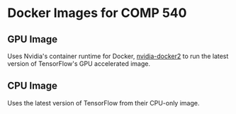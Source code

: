 # Docker Images for COMP 540

## GPU Image

Uses Nvidia's container runtime for Docker, [nvidia-docker2](https://github.com/NVIDIA/nvidia-docker) to run the latest version of TensorFlow's GPU accelerated image.

## CPU Image

Uses the latest version of TensorFlow from their CPU-only image.

